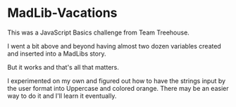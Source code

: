 # MadLib-Vacations

This was a JavaScript Basics challenge from Team Treehouse.

I went a bit above and beyond having almost two dozen variables created and inserted into a MadLibs story. 

But it works and that's all that matters.

I experimented on my own and figured out how to have the strings input by the user format into Uppercase and colored orange. There may be an easier way to do it and I'll learn it eventually.
